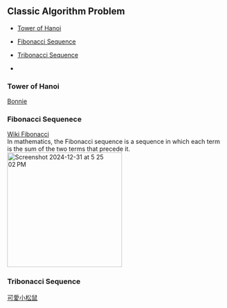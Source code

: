 ## Classic Algorithm Problem

- [Tower of Hanoi](#Tower-of-Hanoi)
- [Fibonacci Sequence](#Fibonacci-Sequence)
- [Tribonacci Sequence](#Tribonacci)

- []()
  
### Tower of Hanoi
<a href="https://youtu.be/gqTkx87r3do?si=5M43j8CH6fWyovrQ" target="_blank">Bonnie</a>

### Fibonacci Sequenece
<a href="https://zh.wikipedia.org/zh-tw/%E6%96%90%E6%B3%A2%E9%82%A3%E5%A5%91" target="_blank">Wiki Fibonacci</a><br>
In mathematics, the Fibonacci sequence is a sequence in which each term is the sum of the two terms that precede it. 
<img width="265" alt="Screenshot 2024-12-31 at 5 25 02 PM" src="https://github.com/user-attachments/assets/a445e948-5a41-4582-9211-d92ee8700c9f" />

### Tribonacci Sequence
<a href="https://www.youtube.com/watch?v=fNFcRT7Fswc" target="_blank">可愛小松鼠</a>
